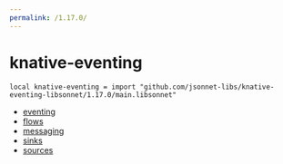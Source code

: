 ```yaml
---
permalink: /1.17.0/
---
```


# knative-eventing

```jsonnet
local knative-eventing = import "github.com/jsonnet-libs/knative-eventing-libsonnet/1.17.0/main.libsonnet"
```



* [eventing](eventing/index.md)
* [flows](flows/index.md)
* [messaging](messaging/index.md)
* [sinks](sinks/index.md)
* [sources](sources/index.md)